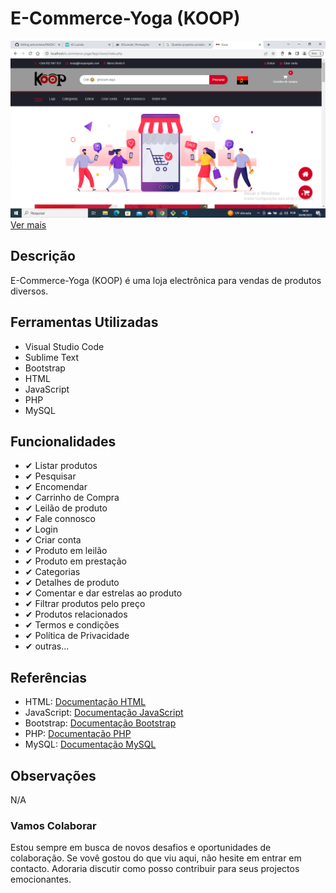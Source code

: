 # E-Commerce-Yoga (KOOP)
<a id="e-commerce-yoga"></a>
![Home-capa](https://github.com/antonioteca/antonioteca/blob/main/E-Commerce-Yoga/Imagens/e-commerce-yoga-2023-08-30%20(14).png)
[Ver mais](https://github.com/antonioteca/antonioteca/tree/main/E-Commerce-Yoga/Imagens)  

## Descrição

E-Commerce-Yoga (KOOP) é uma loja electrônica para vendas de produtos diversos.     

## Ferramentas Utilizadas

- Visual Studio Code
- Sublime Text
- Bootstrap
- HTML
- JavaScript
- PHP
- MySQL

## Funcionalidades

- ✔ Listar produtos
- ✔ Pesquisar
- ✔ Encomendar
- ✔ Carrinho de Compra
- ✔ Leilão de produto
- ✔ Fale connosco
- ✔ Login
- ✔ Criar conta
- ✔ Produto em leilão
- ✔ Produto em prestação
- ✔ Categorias
- ✔ Detalhes de produto
- ✔ Comentar e dar estrelas ao produto
- ✔ Filtrar produtos pelo preço
- ✔ Produtos relacionados
- ✔ Termos e condições
- ✔ Política de Privacidade
- ✔ outras...

## Referências

- HTML: [Documentação HTML](https://developer.mozilla.org/en-US/docs/Web/HTML)
- JavaScript: [Documentação JavaScript](https://developer.mozilla.org/en-US/docs/Web/JavaScript)
- Bootstrap: [Documentação Bootstrap](https://getbootstrap.com/docs/)
- PHP: [Documentação PHP](https://www.php.net/docs.php)
- MySQL: [Documentação MySQL](https://dev.mysql.com/doc/)


## Observações

N/A

### Vamos Colaborar 
<a id="vamos-colaborar"></a>
Estou sempre em busca de novos desafios e oportunidades de colaboração. Se vovê gostou do que viu aqui, não hesite em entrar em contacto. Adoraria discutir como posso contribuir para seus projectos emocionantes.
